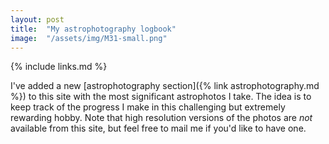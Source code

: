 ```yaml
---
layout: post
title:  "My astrophotography logbook"
image:  "/assets/img/M31-small.png"
---
```


{% include links.md %}

I've added a new [astrophotography section]({% link
astrophotography.md %}) to this site with the most significant
astrophotos I take. The idea is to keep track of the progress I make
in this challenging but extremely rewarding hobby. Note that high
resolution versions of the photos are *not* available from this
site, but feel free to mail me if you'd like to have one.
